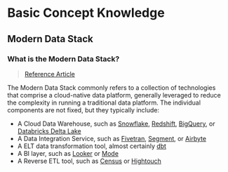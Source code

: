 # Basic Concept Knowledge

## Modern Data Stack


### What is the Modern Data Stack? 
>[Reference Article](https://continual.ai/post/the-future-of-the-modern-data-stack)

The Modern Data Stack commonly refers to a collection of technologies that comprise a cloud-native data platform, generally leveraged to reduce the complexity in running a traditional data platform. The individual components are not fixed, but they typically include: 

* A Cloud Data Warehouse, such as [Snowflake](https://www.snowflake.com/), [Redshift](https://aws.amazon.com/pm/redshift), [BigQuery](https://cloud.google.com/bigquery), or [Databricks Delta Lake](https://databricks.com/product/delta-lake-on-databricks)
* A Data Integration Service, such as [Fivetran](http://fivetran.com/), [Segment](http://segment.com/), or [Airbyte](http://airbyte.io/)
* A ELT data transformation tool, almost certainly [dbt](https://www.getdbt.com/)
* A BI layer, such as [Looker](https://looker.com/) or [Mode](http://mode.com/) 
* A Reverse ETL tool, such as [Census](http://getcensus.com/) or [Hightouch](http://hightouch.io/) 
